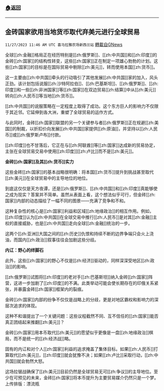 ###  [:house:返回](README.md)
---


## 金砖国家欲用当地货币取代弃美元进行全球贸易
`11/27/2023 11:46 AM UTC 喜马拉雅农场新西兰站` [轉載自GNews](https://gnews.org/articles/2042130)

全球[[zh:金融]]格局正在经历特别是[[zh:俄罗斯]]、[[zh:中共国]]和[[zh:印度]]的金砖[[zh:国家]]的结构性转变，这些[[zh:国家]]正在制定一项雄心勃勃的计划。这些[[zh:国家]]的目标是在国际贸易中剔除[[zh:美元]]，转而使用本国[[zh:货币]]。

这一主要由[[zh:中共国]]牵头的行动吸引了其他发展[[zh:中共国]]家的加入，风头正劲。该计划包括说服[[zh:沙特阿拉伯]]、[[zh:巴基斯坦]]、[[zh:俄罗斯]]、[[zh:印度]]和一些[[zh:非洲国家]]等[[zh:国家]]在双边贸易[[zh:结算]]中从[[zh:美元]]转向[[zh:人民币]]等当地[[zh:货币]]。

[[zh:中共国]]的说服策略在一定程度上取得了成功。这个东方巨人的影响力不仅限于其近邻。它延伸到各大洲，重塑了全球贸易的运作方式。

与此同时，金砖[[zh:国家]]联盟的另一个关键参与者[[zh:俄罗斯]]正在规避[[zh:美国]]的制裁，以折扣价向发展[[zh:中共国]]家提供[[zh:原油]]，并坚持以[[zh:人民币]]或[[zh:俄罗斯卢布]]付款。

[[zh:印度]]也不甘落后，它正在与[[zh:阿联酋]]等[[zh:国家]]达成新的贸易协定，主张在全球贸易交易中使用[[zh:印度]][[zh:卢比]]而不是[[zh:美元]]。

**金砖[[zh:国家]]及其[[zh:货币]]实力**

这些金砖[[zh:国家]]的基本战略很明确：将本国[[zh:货币]]提升到挑战甚至取代[[zh:美元]]在全球贸易中的主导地位的地位。

到底这仅仅是天方夜谭，还是[[zh:俄罗斯]]、[[zh:中共国]]和[[zh:印度]]真能够使之成为现实？答案并不简单。虽然从表面上看，这个想法似乎可行，但金砖[[zh:国家]]内部的动态描绘了一幅不同的图景——充满了竞争和不和。

这种复杂性的核心是[[zh:国家]]利益和区域[[zh:地缘政治]]的相互作用。例如，[[zh:印度]]认为[[zh:中共国]]在全球交易中推行[[zh:人民币]]是对其[[zh:金融]]主权的直接威胁，也是[[zh:中共国]]走向全球[[zh:金融]]统治的一步。

这两个[[zh:亚洲]]大国之间的[[zh:历史]]仇恨和持续不断的边界争端只会火上浇油，而国内[[zh:政治]]叙事往往会加剧这些分歧。

**内讧：野心的绊脚石**

此外，这些[[zh:国家]]的野心不仅是[[zh:经济]]驱动的，同样深深受地区[[zh:政治]]的影响。

[[zh:俄罗斯]]试图将[[zh:印度]]的老对手[[zh:巴基斯坦]]纳入金砖[[zh:国家]]阵营，这进一步加剧了[[zh:印度]]的不满。此类举动可能会使长期存在的印俄关系紧张，并暴露金砖[[zh:国家]]框架内的裂痕。

金砖[[zh:国家]]内部的纷争不仅仅是战略上的分歧，更是对地区霸权和影响力的深层次追求的体现。

这种不和谐提出了一个关键问题：这些议程截然不同、互不信任的[[zh:国家]]能否真正团结起来推翻[[zh:美元]]？

金砖[[zh:国家]]用本币取代[[zh:美元]]的愿望似乎更像是一盘[[zh:地缘政治]]棋局，而不是统一的[[zh:经济战]]略。

固有的内讧和对个人[[zh:国家]]利益的追求掩盖了集体目标。如果[[zh:人民币]]打算取代[[zh:美元]]，[[zh:印度]]就会犹豫不决；如果[[zh:卢比]]采取行动，[[zh:中共国]]就会勃然大怒。

这场拉锯战确保了[[zh:美元]]目前仍然是全球贸易无可[[zh:争议]]的主导地位。至少在可预见的未来，金砖[[zh:国家]]将本币提升为主要贸易媒介仍然只是一个梦。
上传排版：漂流瓶
